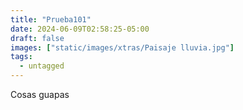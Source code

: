 ```yaml
---
title: "Prueba101"
date: 2024-06-09T02:58:25-05:00
draft: false
images: ["static/images/xtras/Paisaje lluvia.jpg"]
tags:
  - untagged
---
```


Cosas guapas
